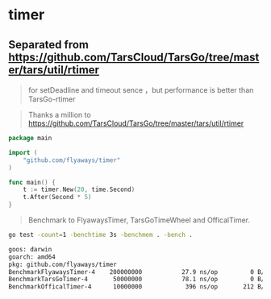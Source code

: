 # timer

## Separated from https://github.com/TarsCloud/TarsGo/tree/master/tars/util/rtimer

> for setDeadline and timeout sence ，but performance is better than TarsGo-rtimer

> Thanks a million to https://github.com/TarsCloud/TarsGo/tree/master/tars/util/rtimer

```go
package main

import (
	"github.com/flyaways/timer"
)

func main() {
	t := timer.New(20, time.Second)
	t.After(Second * 5)
}
```

> Benchmark to FlyawaysTimer, TarsGoTimeWheel and OfficalTimer.


```sh
go test -count=1 -benchtime 3s -benchmem . -bench .

goos: darwin
goarch: amd64
pkg: github.com/flyaways/timer
BenchmarkFlyawaysTimer-4   	200000000	        27.9 ns/op	       0 B/op	       0 allocs/op
BenchmarkTarsGoTimer-4     	 50000000	        78.1 ns/op	       0 B/op	       0 allocs/op
BenchmarkOfficalTimer-4    	 10000000	         396 ns/op	     212 B/op	       3 allocs/op
```
